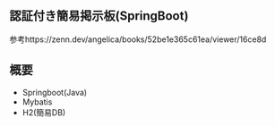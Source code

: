 ## 認証付き簡易掲示板(SpringBoot)

参考https://zenn.dev/angelica/books/52be1e365c61ea/viewer/16ce8d

## 概要
- Springboot(Java)
- Mybatis
- H2(簡易DB)
